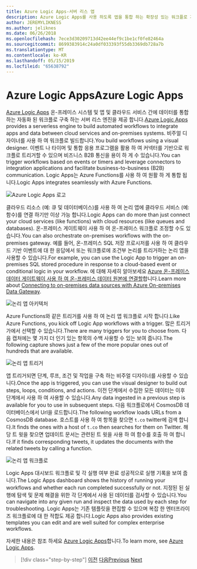 ```yaml
---
title: Azure Logic Apps-서버 리스 앱
description: Azure Logic Apps를 사용 하도록 앱을 통합 하는 확장성 있는 워크플로 자동화 된 빌드 설정 및 클라우드 데이터 서비스 및 온-프레미스 시스템입니다.
author: JEREMYLIKNESS
ms.author: jeliknes
ms.date: 06/26/2018
ms.openlocfilehash: 7ece3d30209713d42ee44ef9c1be1cf0fe82464a
ms.sourcegitcommit: 8699383914c24a0df033393f55db3369db728a7b
ms.translationtype: MT
ms.contentlocale: ko-KR
ms.lasthandoff: 05/15/2019
ms.locfileid: "65638792"
---
```

# <a name="azure-logic-apps"></a><span data-ttu-id="c3b64-103">Azure Logic Apps</span><span class="sxs-lookup"><span data-stu-id="c3b64-103">Azure Logic Apps</span></span>

<span data-ttu-id="c3b64-104">[Azure Logic Apps](https://docs.microsoft.com/azure/logic-apps) 온-프레미스 시스템 및 앱 및 클라우드 서비스 간에 데이터를 통합 하는 자동화 된 워크플로 구축 하는 서버 리스 엔진을 제공 합니다.</span><span class="sxs-lookup"><span data-stu-id="c3b64-104">[Azure Logic Apps](https://docs.microsoft.com/azure/logic-apps) provides a serverless engine to build automated workflows to integrate apps and data between cloud services and on-premises systems.</span></span> <span data-ttu-id="c3b64-105">비주얼 디자이너를 사용 하 여 워크플로 빌드합니다.</span><span class="sxs-lookup"><span data-stu-id="c3b64-105">You build workflows using a visual designer.</span></span> <span data-ttu-id="c3b64-106">이벤트 나 타이머 및 통합 응용 프로그램을 활용 하 여 커넥터를 기반으로 워크플로 트리거할 수 있으며 비즈니스 B2B 통신을 용이 하 게 수 있습니다.</span><span class="sxs-lookup"><span data-stu-id="c3b64-106">You can trigger workflows based on events or timers and leverage connectors to integration applications and facilitate business-to-business (B2B) communication.</span></span> <span data-ttu-id="c3b64-107">Logic Apps는 Azure Functions를 사용 하 여 원활 하 게 통합 됩니다.</span><span class="sxs-lookup"><span data-stu-id="c3b64-107">Logic Apps integrates seamlessly with Azure Functions.</span></span>

![Azure Logic Apps 로고](./media/logic-apps-logo.png)

<span data-ttu-id="c3b64-109">클라우드 리소스 (예: 큐 및 데이터베이스)를 사용 하 여 논리 앱에 클라우드 서비스 (예: 함수)를 연결 하기만 이상 가능 합니다.</span><span class="sxs-lookup"><span data-stu-id="c3b64-109">Logic Apps can do more than just connect your cloud services (like functions) with cloud resources (like queues and databases).</span></span> <span data-ttu-id="c3b64-110">온-프레미스 게이트웨이 사용 하 여 온-프레미스 워크플로 조정할 수도 있습니다.</span><span class="sxs-lookup"><span data-stu-id="c3b64-110">You can also orchestrate on-premises workflows with the on-premises gateway.</span></span> <span data-ttu-id="c3b64-111">예를 들어, 온-프레미스 SQL 저장 프로시저를 사용 하 여 클라우드 기반 이벤트에 대 한 응답에서 또는 워크플로에 조건부 논리를 트리거하는 논리 앱을 사용할 수 있습니다.</span><span class="sxs-lookup"><span data-stu-id="c3b64-111">For example, you can use the Logic App to trigger an on-premises SQL stored procedure in response to a cloud-based event or conditional logic in your workflow.</span></span> <span data-ttu-id="c3b64-112">에 대해 자세히 알아보세요 [Azure 온-프레미스 데이터 게이트웨이 사용 하 여 온-프레미스 데이터 원본에 연결할](https://docs.microsoft.com/azure/analysis-services/analysis-services-gateway)합니다.</span><span class="sxs-lookup"><span data-stu-id="c3b64-112">Learn more about [Connecting to on-premises data sources with Azure On-premises Data Gateway](https://docs.microsoft.com/azure/analysis-services/analysis-services-gateway).</span></span>

![논리 앱 아키텍처](./media/logic-apps-architecture.png)

<span data-ttu-id="c3b64-114">Azure Functions와 같은 트리거를 사용 하 여 논리 앱 워크플로 시작 합니다.</span><span class="sxs-lookup"><span data-stu-id="c3b64-114">Like Azure Functions, you kick off Logic App workflows with a trigger.</span></span> <span data-ttu-id="c3b64-115">많은 트리거가에서 선택할 수 있습니다.</span><span class="sxs-lookup"><span data-stu-id="c3b64-115">There are many triggers for you to choose from.</span></span> <span data-ttu-id="c3b64-116">다음 캡처에는 몇 가지 더 인기 있는 항목의 수백 사용할 수 있는 보여 줍니다.</span><span class="sxs-lookup"><span data-stu-id="c3b64-116">The following capture shows just a few of the more popular ones out of hundreds that are available.</span></span>

![논리 앱 트리거](./media/logic-app-triggers.png)

<span data-ttu-id="c3b64-118">앱 트리거되면 단계, 루프, 조건 및 작업을 구축 하는 비주얼 디자이너를 사용할 수 있습니다.</span><span class="sxs-lookup"><span data-stu-id="c3b64-118">Once the app is triggered, you can use the visual designer to build out steps, loops, conditions, and actions.</span></span> <span data-ttu-id="c3b64-119">이전 단계에서 수집한 모든 데이터는 이후 단계에서 사용 하 여 사용할 수 있습니다.</span><span class="sxs-lookup"><span data-stu-id="c3b64-119">Any data ingested in a previous step is available for you to use in subsequent steps.</span></span> <span data-ttu-id="c3b64-120">다음 워크플로에서 CosmosDB 데이터베이스에서 Url을 로드합니다.</span><span class="sxs-lookup"><span data-stu-id="c3b64-120">The following workflow loads URLs from a CosmosDB database.</span></span> <span data-ttu-id="c3b64-121">호스트를 사용 하 여 항목을 찾으면 `t.co` twitter에 검색 합니다.</span><span class="sxs-lookup"><span data-stu-id="c3b64-121">It finds the ones with a host of `t.co` then searches for them on Twitter.</span></span> <span data-ttu-id="c3b64-122">해당 트 윗을 찾으면 업데이트 문서는 관련된 트 윗을 사용 하 여 함수를 호출 하 여 합니다.</span><span class="sxs-lookup"><span data-stu-id="c3b64-122">If it finds corresponding tweets, it updates the documents with the related tweets by calling a function.</span></span>

![논리 앱 워크플로](./media/logic-app-workflow.png)

<span data-ttu-id="c3b64-124">Logic Apps 대시보드 워크플로 및 각 실행 여부 완료 성공적으로 실행 기록을 보여 줍니다.</span><span class="sxs-lookup"><span data-stu-id="c3b64-124">The Logic Apps dashboard shows the history of running your workflows and whether each run completed successfully or not.</span></span> <span data-ttu-id="c3b64-125">지정된 된 실행에 탐색 및 문제 해결을 위한 각 단계에서 사용 된 데이터를 검사할 수 있습니다.</span><span class="sxs-lookup"><span data-stu-id="c3b64-125">You can navigate into any given run and inspect the data used by each step for troubleshooting.</span></span> <span data-ttu-id="c3b64-126">Logic Apps는 기존 템플릿을 편집할 수 있으며 복잡 한 엔터프라이즈 워크플로에 대 한 적합도 제공 합니다.</span><span class="sxs-lookup"><span data-stu-id="c3b64-126">Logic Apps also provides existing templates you can edit and are well suited for complex enterprise workflows.</span></span>

<span data-ttu-id="c3b64-127">자세한 내용은 참조 하세요 [Azure Logic Apps](https://docs.microsoft.com/azure/logic-apps)합니다.</span><span class="sxs-lookup"><span data-stu-id="c3b64-127">To learn more, see [Azure Logic Apps](https://docs.microsoft.com/azure/logic-apps).</span></span>

>[!div class="step-by-step"]
><span data-ttu-id="c3b64-128">[이전](application-insights.md)
>[다음](event-grid.md)</span><span class="sxs-lookup"><span data-stu-id="c3b64-128">[Previous](application-insights.md)
[Next](event-grid.md)</span></span>
